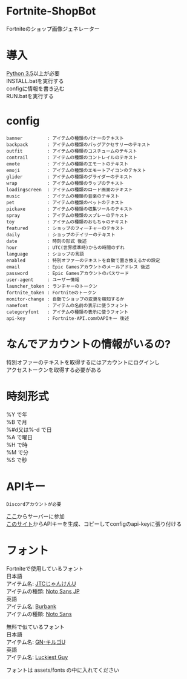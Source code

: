 # Fortnite-ShopBot

Fortniteのショップ画像ジェネレーター

# 導入
[Python 3.5](https://www.python.org/downloads "Pythonダウンロード")以上が必要  
INSTALL.batを実行する  
configに情報を書き込む  
RUN.batを実行する

# config

```
banner         : アイテムの種類のバナーのテキスト
backpack       : アイテムの種類のバッグアクセサリーのテキスト
outfit         : アイテムの種類のコスチュームのテキスト
contrail       : アイテムの種類のコントレイルのテキスト
emote          : アイテムの種類のエモートのテキスト
emoji          : アイテムの種類のエモートアイコンのテキスト
glider         : アイテムの種類のグライダーのテキスト
wrap           : アイテムの種類のラップのテキスト
loadingscreen  : アイテムの種類のロード画面のテキスト
music          : アイテムの種類の音楽のテキスト
pet            : アイテムの種類のペットのテキスト
pickaxe        : アイテムの種類の収集ツールのテキスト
spray          : アイテムの種類のスプレーのテキスト
toy            : アイテムの種類のおもちゃのテキスト
featured       : ショップのフィーチャーのテキスト
daily          : ショップのデイリーのテキスト
date           : 時刻の形式 後述
hour           : UTC(世界標準時)からの時間のずれ
language       : ショップの言語
enabled        : 特別オファーのテキストを自動で置き換えるかの設定
email          : Epic Gamesアカウントのメールアドレス 後述
password       : Epic Gamesアカウントのパスワード
user-agent     : ユーザー情報
launcher_token : ランチャーのトークン
fortnite_token : Fortniteのトークン
monitor-change : 自動でショップの変更を検知するか
namefont       : アイテムの名前の表示に使うフォント
categoryfont   : アイテムの種類の表示に使うフォント
api-key        : Fortnite-API.comのAPIキー 後述
```

# なんでアカウントの情報がいるの?
特別オファーのテキストを取得するにはアカウントにログインし  
アクセストークンを取得する必要がある

# 時刻形式
%Y で年  
%B で月  
%#d又は%-d で日  
%A で曜日  
%H で時  
%M で分  
%S で秒

# APIキー  
```
Discordアカウントが必要
```
[ここ](https://discordapp.com/invite/AqzEcMm "Fortnite-API.com 招待リンク")からサーバーに参加  
[このサイト](https://fortnite-api.com/profile "Fortnite-API.com")からAPIキーを生成、コピーしてconfigのapi-keyに張り付ける

# フォント
Fortniteで使用しているフォント  
日本語  
アイテム名: [JTCじゃんけんU](https://font.designers-garage.jp/products/detail/2338 "NISフォント")  
アイテムの種類: [Noto Sans JP](https://fonts.google.com/specimen/Noto+Sans+JP "Google Fonts")  
英語  
アイテム名: [Burbank](https://houseind.com/hi/burbank "House Industries")  
アイテムの種類: [Noto Sans](https://fonts.google.com/specimen/Noto+Sans "Google Fonts")  

無料で似ているフォント  
日本語  
アイテム名: [GN-キルゴU](http://getsuren.com/killgoU.html "GN's Side")  
英語  
アイテム名: [Luckiest Guy](https://fonts.google.com/specimen/Luckiest+Guy "Google Fonts")  

フォントは assets/fonts の中に入れてください
